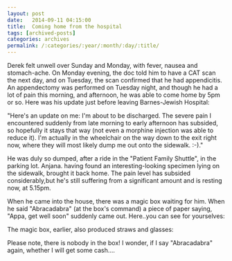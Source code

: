 ```yaml
---
layout: post
date:	2014-09-11 04:15:00
title:  Coming home from the hospital
tags: [archived-posts]
categories: archives
permalink: /:categories/:year/:month/:day/:title/
---
```

Derek felt unwell over Sunday and Monday, with fever, nausea and stomach-ache. On Monday evening, the doc told him to have a CAT scan the next day, and on Tuesday, the scan confirmed that he had appendicitis. An appendectomy was performed on Tuesday night, and though he had a lot of pain this morning, and afternoon, he was able to come home by 5pm or so. Here was his update just before leaving Barnes-Jewish Hospital:

"Here's an update on me: I'm about to be discharged.  The severe pain I encountered suddenly from late morning to early afternoon has subsided, so hopefully it stays that way (not even a morphine injection was able to reduce it).  I'm actually in the wheelchair on the way down to the exit right now, where they will most likely dump me out onto the sidewalk. :-)."

He was duly so dumped, after a ride in the "Patient Family Shuttle", in the parking lot. Anjana. having found an interesting-looking specimen lying on the sidewalk, brought it back home. The pain level has subsided considerably,but he's still suffering from a  significant amount  and is resting now, at 5.15pm. 

When he came into the house, there was a magic box waiting for him. When he said "Abracadabra" (at the box's command) a piece of paper saying, "Appa, get well soon" suddenly came out. Here..you can see for yourselves:

<lj-embed id="1218"/>

The magic box, earlier, also produced straws and glasses:

<lj-embed id="1220"/>

Please note, there is nobody in the box! I wonder, if I say "Abracadabra" again, whether I will get some cash....
